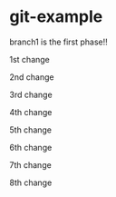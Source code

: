 # git-example

branch1 is the first phase!!

1st change

2nd change

3rd change

4th change

5th change

6th change

7th change
 
8th change